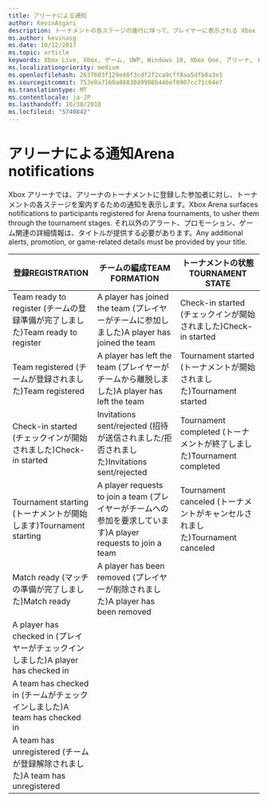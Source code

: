 ```yaml
---
title: アリーナによる通知
author: KevinAsgari
description: トーナメントの各ステージの進行に伴って、プレイヤーに表示される Xbox アリーナの通知について説明します。
ms.author: kevinasg
ms.date: 10/12/2017
ms.topic: article
keywords: Xbox Live, Xbox, ゲーム, UWP, Windows 10, Xbox One, アリーナ, トーナメント, UX
ms.localizationpriority: medium
ms.openlocfilehash: 2637603f129e40f3cdf2f2ca9cff8aa5dfb8a3e1
ms.sourcegitcommit: 753e0a7160a88830d9908b446ef0907cc71c64e7
ms.translationtype: MT
ms.contentlocale: ja-JP
ms.lasthandoff: 10/30/2018
ms.locfileid: "5740842"
---
```

# <a name="arena-notifications"></a><span data-ttu-id="965c3-104">アリーナによる通知</span><span class="sxs-lookup"><span data-stu-id="965c3-104">Arena notifications</span></span>

<span data-ttu-id="965c3-105">Xbox アリーナでは、アリーナのトーナメントに登録した参加者に対し、トーナメントの各ステージを案内するための通知を表示します。</span><span class="sxs-lookup"><span data-stu-id="965c3-105">Xbox Arena surfaces notifications to participants registered for Arena tournaments, to usher them through the tournament stages.</span></span> <span data-ttu-id="965c3-106">それ以外のアラート、プロモーション、ゲーム関連の詳細情報は、タイトルが提供する必要があります。</span><span class="sxs-lookup"><span data-stu-id="965c3-106">Any additional alerts, promotion, or game-related details must be provided by your title.</span></span>

<span data-ttu-id="965c3-107">登録</span><span class="sxs-lookup"><span data-stu-id="965c3-107">REGISTRATION</span></span> | <span data-ttu-id="965c3-108">チームの編成</span><span class="sxs-lookup"><span data-stu-id="965c3-108">TEAM FORMATION</span></span> | <span data-ttu-id="965c3-109">トーナメントの状態</span><span class="sxs-lookup"><span data-stu-id="965c3-109">TOURNAMENT STATE</span></span>
--- | --- | ---
<span data-ttu-id="965c3-110">Team ready to register (チームの登録準備が完了しました)</span><span class="sxs-lookup"><span data-stu-id="965c3-110">Team ready to register</span></span> | <span data-ttu-id="965c3-111">A player has joined the team (プレイヤーがチームに参加しました)</span><span class="sxs-lookup"><span data-stu-id="965c3-111">A player has joined the team</span></span> | <span data-ttu-id="965c3-112">Check-in started (チェックインが開始されました)</span><span class="sxs-lookup"><span data-stu-id="965c3-112">Check-in started</span></span>
<span data-ttu-id="965c3-113">Team registered (チームが登録されました)</span><span class="sxs-lookup"><span data-stu-id="965c3-113">Team registered</span></span> | <span data-ttu-id="965c3-114">A player has left the team (プレイヤーがチームから離脱しました)</span><span class="sxs-lookup"><span data-stu-id="965c3-114">A player has left the team</span></span> | <span data-ttu-id="965c3-115">Tournament started (トーナメントが開始されました)</span><span class="sxs-lookup"><span data-stu-id="965c3-115">Tournament started</span></span>
<span data-ttu-id="965c3-116">Check-in started (チェックインが開始されました)</span><span class="sxs-lookup"><span data-stu-id="965c3-116">Check-in started</span></span> | <span data-ttu-id="965c3-117">Invitations sent/rejected (招待が送信されました/拒否されました)</span><span class="sxs-lookup"><span data-stu-id="965c3-117">Invitations sent/rejected</span></span> | <span data-ttu-id="965c3-118">Tournament completed (トーナメントが終了しました)</span><span class="sxs-lookup"><span data-stu-id="965c3-118">Tournament completed</span></span>
<span data-ttu-id="965c3-119">Tournament starting (トーナメントが開始します)</span><span class="sxs-lookup"><span data-stu-id="965c3-119">Tournament starting</span></span> | <span data-ttu-id="965c3-120">A player requests to join a team (プレイヤーがチームへの参加を要求しています)</span><span class="sxs-lookup"><span data-stu-id="965c3-120">A player requests to join a team</span></span> | <span data-ttu-id="965c3-121">Tournament canceled (トーナメントがキャンセルされました)</span><span class="sxs-lookup"><span data-stu-id="965c3-121">Tournament canceled</span></span>
<span data-ttu-id="965c3-122">Match ready (マッチの準備が完了しました)</span><span class="sxs-lookup"><span data-stu-id="965c3-122">Match ready</span></span> | <span data-ttu-id="965c3-123">A player has been removed (プレイヤーが削除されました)</span><span class="sxs-lookup"><span data-stu-id="965c3-123">A player has been removed</span></span> |
<span data-ttu-id="965c3-124">A player has checked in (プレイヤーがチェックインしました)</span><span class="sxs-lookup"><span data-stu-id="965c3-124">A player has checked in</span></span> | |
<span data-ttu-id="965c3-125">A team has checked in (チームがチェックインしました)</span><span class="sxs-lookup"><span data-stu-id="965c3-125">A team has checked in</span></span> | |
<span data-ttu-id="965c3-126">A team has unregistered (チームが登録解除されました)</span><span class="sxs-lookup"><span data-stu-id="965c3-126">A team has unregistered</span></span> | |
